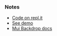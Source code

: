 ### Notes

- [Code on repl.it](https://replit.com/@RolandJLevy/react-mui-conditional-wrapper-spinner)
- [See demo](https://react-mui-conditional-wrapper-spinner.rolandjlevy.repl.co/)
- [Mui Backdrop docs](https://material-ui.com/components/backdrop/)